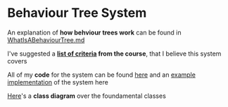 # Behaviour Tree System

An explanation of **how behviour trees work** can be found in [WhatIsABehaviourTree.md](./BehaviourTreeStructure/WhatIsABehaviourTree.md)

I've suggested a **[list of criteria](./BehaviourTreeStructure/CoveredGradingCriteria.md) from the course**, that I believe this system covers

All of my **code** for the system can be found [here](./BehaviourTreeStructure/Code/) and an [example implementation](./BehaviourTreeStructure/DemoTree.cs) of the system here 

[Here](./BehaviourTreeStructure/ClassDiagram.md)'s a **class diagram** over the foundamental classes

